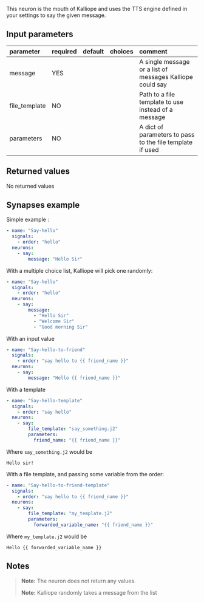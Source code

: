 This neuron is the mouth of Kalliope and uses the TTS engine defined in your settings to say the given message.

## Input parameters

| parameter     | required | default | choices | comment                                                   |
|:--------------|:---------|:--------|:--------|:----------------------------------------------------------|
| message       | YES      |         |         | A single message or a list of messages Kalliope could say |
| file_template | NO       |         |         | Path to a file template to use instead of a message       |
| parameters    | NO       |         |         | A dict of parameters to pass to the file template if used |

## Returned values

No returned values

## Synapses example

Simple example :

```yaml
- name: "Say-hello"
  signals:
    - order: "hello"
  neurons:
    - say:
        message: "Hello Sir"
```

With a multiple choice list, Kalliope will pick one randomly:

```yaml
- name: "Say-hello"
  signals:
    - order: "hello"
  neurons:
    - say:
        message:
          - "Hello Sir"
          - "Welcome Sir"
          - "Good morning Sir"
```

With an input value
```yaml
- name: "Say-hello-to-friend"
  signals:
    - order: "say hello to {{ friend_name }}"
  neurons:
    - say:
        message: "Hello {{ friend_name }}"
```

With a template
```yaml
- name: "Say-hello-template"
  signals:
    - order: "say hello"
  neurons:
    - say:
        file_template: "say_something.j2" 
        parameters: 
          friend_name: "{{ friend_name }}"
```

Where `say_something.j2` would be
```
Hello sir!
```

With a file template, and passing some variable from the order:
```yaml
- name: "Say-hello-to-friend-template"
  signals:
    - order: "say hello to {{ friend_name }}"
  neurons:
    - say:
        file_template: "my_template.j2" 
        parameters: 
          forwarded_variable_name: "{{ friend_name }}"
```

Where `my_template.j2` would be
```
Hello {{ forwarded_variable_name }}
```

## Notes

> **Note:** The neuron does not return any values.
>
> **Note:** Kalliope randomly takes a message from the list
